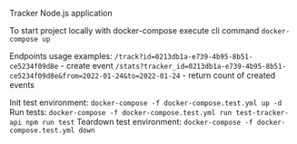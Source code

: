 Tracker Node.js application

To start project locally with docker-compose execute cli command `docker-compose up`

Endpoints usage examples:
`/track?id=0213db1a-e739-4b95-8b51-ce5234f09d8e` - create event
`/stats?tracker_id=0213db1a-e739-4b95-8b51-ce5234f09d8e&from=2022-01-24&to=2022-01-24` - return count of created events

Init test environment: `docker-compose -f docker-compose.test.yml up -d`
Run tests: `docker-compose -f docker-compose.test.yml run test-tracker-api npm run test`
Teardown test environment: `docker-compose -f docker-compose.test.yml down`
